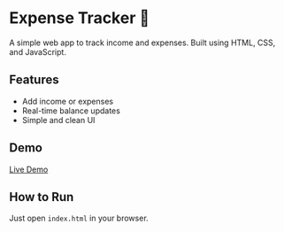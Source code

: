 # Expense Tracker 💸

A simple web app to track income and expenses. Built using HTML, CSS, and JavaScript.

## Features
- Add income or expenses
- Real-time balance updates
- Simple and clean UI

## Demo
[Live Demo](https://Abhishek2463.github.io/expense-tracker/)

## How to Run
Just open `index.html` in your browser.
